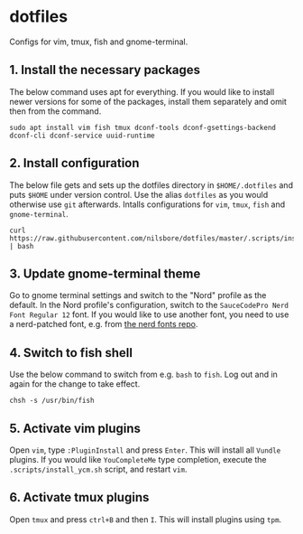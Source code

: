 # dotfiles
Configs for vim, tmux, fish and gnome-terminal.

## 1. Install the necessary packages

The below command uses apt for everything. If you would
like to install newer versions for some of the packages,
install them separately and omit then from the command.
```
sudo apt install vim fish tmux dconf-tools dconf-gsettings-backend dconf-cli dconf-service uuid-runtime
```

## 2. Install configuration

The below file gets and sets up the dotfiles directory
in `$HOME/.dotfiles` and puts `$HOME` under version control.
Use the alias `dotfiles` as you would otherwise use `git` afterwards.
Intalls configurations for `vim`, `tmux`, `fish` and `gnome-terminal`.
```
curl https://raw.githubusercontent.com/nilsbore/dotfiles/master/.scripts/install.sh | bash
```

## 3. Update gnome-terminal theme

Go to gnome terminal settings and switch to the "Nord" profile
as the default. In the Nord profile's configuration, switch
to the `SauceCodePro Nerd Font Regular 12` font. If you would
like to use another font, you need to use a nerd-patched font,
e.g. from [the nerd fonts repo](https://github.com/ryanoasis/nerd-fonts).

## 4. Switch to fish shell

Use the below command to switch from e.g. `bash` to `fish`.
Log out and in again for the change to take effect.
```
chsh -s /usr/bin/fish
```

## 5. Activate vim plugins

Open `vim`, type `:PluginInstall` and press `Enter`.
This will install all `Vundle` plugins.
If you would like `YouCompleteMe` type completion,
execute the `.scripts/install_ycm.sh` script,
and restart `vim`.

## 6. Activate tmux plugins

Open `tmux` and press `ctrl+B` and then `I`.
This will install plugins using `tpm`.
